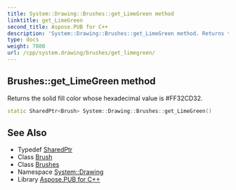 ```yaml
---
title: System::Drawing::Brushes::get_LimeGreen method
linktitle: get_LimeGreen
second_title: Aspose.PUB for C++
description: 'System::Drawing::Brushes::get_LimeGreen method. Returns the solid fill color whose hexadecimal value is #FF32CD32 in C++.'
type: docs
weight: 7800
url: /cpp/system.drawing/brushes/get_limegreen/
---
```

## Brushes::get_LimeGreen method


Returns the solid fill color whose hexadecimal value is #FF32CD32.

```cpp
static SharedPtr<Brush> System::Drawing::Brushes::get_LimeGreen()
```

## See Also

* Typedef [SharedPtr](../../../system/sharedptr/)
* Class [Brush](../../brush/)
* Class [Brushes](../)
* Namespace [System::Drawing](../../)
* Library [Aspose.PUB for C++](../../../)
